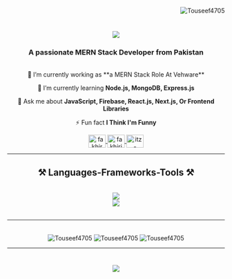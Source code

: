 <p align="right">
  <img src="https://komarev.com/ghpvc/?username=Touseef4705&label=Profile%20views&color=0e75b6&style=flat" alt="Touseef4705" />
</p>

<h1 align="center">
  <img src="https://readme-typing-svg.herokuapp.com/?font=Righteous&size=35&center=true&vCenter=true&width=500&height=70&duration=4000&lines=Hi+There!+👋;+I'm+Touseef+Abid!;" />
</h1>

<h3 align="center">A passionate MERN Stack Developer from Pakistan</h3>

<br />

<div align="center">
  🔭 I’m currently working as **a MERN Stack Role At Vehware**

  🌱 I’m currently learning **Node.js, MongoDB, Express.js**

  💬 Ask me about **JavaScript, Firebase, React.js, Next.js, Or Frontend Libraries**

  ⚡ Fun fact **I Think I'm Funny**
</div>

<div align="center">
  <a href="https://www.linkedin.com/in/touseefabid/" target="blank">
    <img align="center" src="https://raw.githubusercontent.com/rahuldkjain/github-profile-readme-generator/master/src/images/icons/Social/linked-in-alt.svg" alt="fakhir iqbal" height="30" width="40" />
  </a>
  <a href="https://www.facebook.com/profile.php?id=100084803561855" target="blank">
    <img align="center" src="https://raw.githubusercontent.com/rahuldkjain/github-profile-readme-generator/master/src/images/icons/Social/facebook.svg" alt="fakhiriqbal" height="30" width="40" />
  </a>
  <a href="https://www.instagram.com/mrtouseef09/" target="blank">
    <img align="center" src="https://raw.githubusercontent.com/rahuldkjain/github-profile-readme-generator/master/src/images/icons/Social/instagram.svg" alt="itz-fakhir" height="30" width="40" />
  </a>
</div>

<hr />

<h2 align="center">⚒️ Languages-Frameworks-Tools ⚒️</h2>
<br />
<div align="center">
  <img src="https://skillicons.dev/icons?i=html,css,javascript,typescript,react,nextjs,vscode,github,git,postman" />
  <br />
  <img src="https://skillicons.dev/icons?i=bootstrap,scss,tailwind,mui,nodejs,express,firebase,mongodb" />
</div>

<br />
<hr />

<div align="center">
  <br>
  <img align="center" src="https://github-readme-stats.vercel.app/api/top-langs?username=Touseef4705&show_icons=true&locale=en&layout=compact" alt="Touseef4705" />
  <img align="center" src="https://github-readme-stats.vercel.app/api?username=Touseef4705&show_icons=true&locale=en" alt="Touseef4705" />
  <img align="center" src="https://github-readme-streak-stats.herokuapp.com/?user=Touseef4705&" alt="Touseef4705" />
  <br />
</div>

<hr />

<h1 align="center">
  <img src="https://readme-typing-svg.herokuapp.com/?font=Righteous&size=35&center=true&vCenter=true&width=500&height=70&duration=4000&lines=Thank+You!;" />
</h1>
